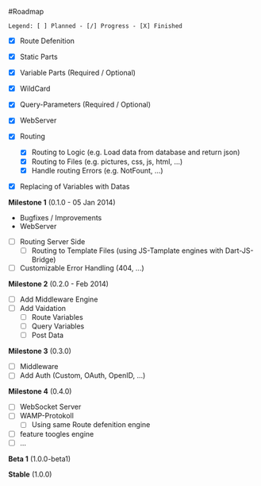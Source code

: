 #Roadmap
```
Legend: [ ] Planned - [/] Progress - [X] Finished
```

- [X] Route Defenition
 - [X] Static Parts
 - [X] Variable Parts (Required / Optional)
 - [X] WildCard
 - [X] Query-Parameters (Required / Optional)

- [X] WebServer
 - [X] Routing
   - [X] Routing to Logic (e.g. Load data from database and return json)
   - [X] Routing to Files (e.g. pictures, css, js, html, ...)
   - [X] Handle routing Errors (e.g. NotFount, ...)

- [X] Replacing of Variables with Datas

**Milestone 1** (0.1.0 - 05 Jan 2014)

- Bugfixes / Improvements
- WebServer
 - [ ] Routing Server Side
   - [ ] Routing to Template Files (using JS-Tamplate engines with Dart-JS-Bridge)
 - [ ] Customizable Error Handling (404, ...)

**Milestone 2** (0.2.0 - Feb 2014)

- [ ] Add Middleware Engine
- [ ] Add Vaidation
  - [ ] Route Variables
  - [ ] Query Variables
  - [ ] Post Data

**Milestone 3** (0.3.0)

- [ ] Middleware
 - [ ] Add Auth (Custom, OAuth, OpenID, ...)

**Milestone 4** (0.4.0)

- [ ] WebSocket Server
 - [ ] WAMP-Protokoll
   - [ ] Using same Route defenition engine
- [ ] feature toogles engine
- [ ] ...

**Beta 1** (1.0.0-beta1)

**Stable** (1.0.0)
